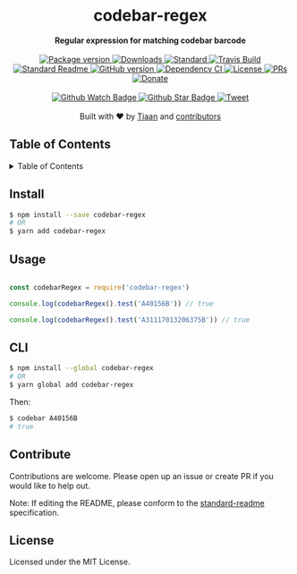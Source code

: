 <h1 align="center">codebar-regex</h1>
<div align="center">
  <strong>Regular expression for matching codebar barcode</strong>
</div>
<br>
<div align="center">
  <a href="https://npmjs.org/package/codebar-regex">
    <img src="https://img.shields.io/npm/v/codebar-regex.svg?style=flat-square" alt="Package version" />
  </a>
  <a href="https://npmjs.org/package/codebar-regex">
  <img src="https://img.shields.io/npm/dm/codebar-regex.svg?style=flat-square" alt="Downloads" />
  </a>
  <a href="https://github.com/feross/standard">
    <img src="https://img.shields.io/badge/code%20style-standard-brightgreen.svg?style=flat-square" alt="Standard" />
  </a>
  <a href="https://travis-ci.org/tiaanduplessis/codebar-regex">
    <img src="https://img.shields.io/travis/tiaanduplessis/codebar-regex.svg?style=flat-square" alt="Travis Build" />
  </a>
  <a href="https://github.com/RichardLitt/standard-readme)">
    <img src="https://img.shields.io/badge/standard--readme-OK-green.svg?style=flat-square" alt="Standard Readme" />
  </a>
  <a href="https://badge.fury.io/gh/tiaanduplessis%2Fcodebar-regex">
    <img src="https://badge.fury.io/gh/tiaanduplessis%2Fcodebar-regex.svg?style=flat-square" alt="GitHub version" />
  </a>
  <a href="https://dependencyci.com/github/tiaanduplessis/codebar-regex">
    <img src="https://dependencyci.com/github/tiaanduplessis/codebar-regex/badge?style=flat-square" alt="Dependency CI" />
  </a>
  <a href="https://github.com/tiaanduplessis/codebar-regex/blob/master/LICENSE">
    <img src="https://img.shields.io/npm/l/codebar-regex.svg?style=flat-square" alt="License" />
  </a>
  <a href="http://makeapullrequest.com">
    <img src="https://img.shields.io/badge/PRs-welcome-brightgreen.svg?style=flat-square" alt="PRs" />
  </a>
  <a href="https://www.paypal.me/tiaanduplessis/1">
    <img src="https://img.shields.io/badge/$-support-green.svg?style=flat-square" alt="Donate" />
  </a>
</div>
<br>
<div align="center">
  <a href="https://github.com/tiaanduplessis/codebar-regex/watchers">
    <img src="https://img.shields.io/github/watchers/tiaanduplessis/codebar-regex.svg?style=social" alt="Github Watch Badge" />
  </a>
  <a href="https://github.com/tiaanduplessis/codebar-regex/stargazers">
    <img src="https://img.shields.io/github/stars/tiaanduplessis/codebar-regex.svg?style=social" alt="Github Star Badge" />
  </a>
  <a href="https://twitter.com/intent/tweet?text=Check%20out%20codebar-regex!%20https://github.com/tiaanduplessis/codebar-regex%20%F0%9F%91%8D">
    <img src="https://img.shields.io/twitter/url/https/github.com/tiaanduplessis/codebar-regex.svg?style=social" alt="Tweet" />
  </a>
</div>
<br>
<div align="center">
  Built with ❤︎ by <a href="tiaan.beer">Tiaan</a> and <a href="https://github.com/tiaanduplessis/codebar-regex/graphs/contributors">contributors</a>
</div>

<h2>Table of Contents</h2>
<details>
  <summary>Table of Contents</summary>
  <li><a href="#install">Install</a></li>
  <li><a href="#usage">Usage</a></li>
  <li><a href="#cli">CLI</a></li>
  <li><a href="#contribute">Contribute</a></li>
  <li><a href="#license">License</a></li>
</details>

## Install

```sh
$ npm install --save codebar-regex
# OR
$ yarn add codebar-regex
```

## Usage

```js

const codebarRegex = require('codebar-regex')

console.log(codebarRegex().test('A40156B')) // true

console.log(codebarRegex().test('A31117013206375B')) // true

```


## CLI

```sh
$ npm install --global codebar-regex
# OR
$ yarn global add codebar-regex
```

Then:

```sh
$ codebar A40156B
# true
```

## Contribute

Contributions are welcome. Please open up an issue or create PR if you would like to help out.

Note: If editing the README, please conform to the [standard-readme](https://github.com/RichardLitt/standard-readme) specification.

## License

Licensed under the MIT License.
